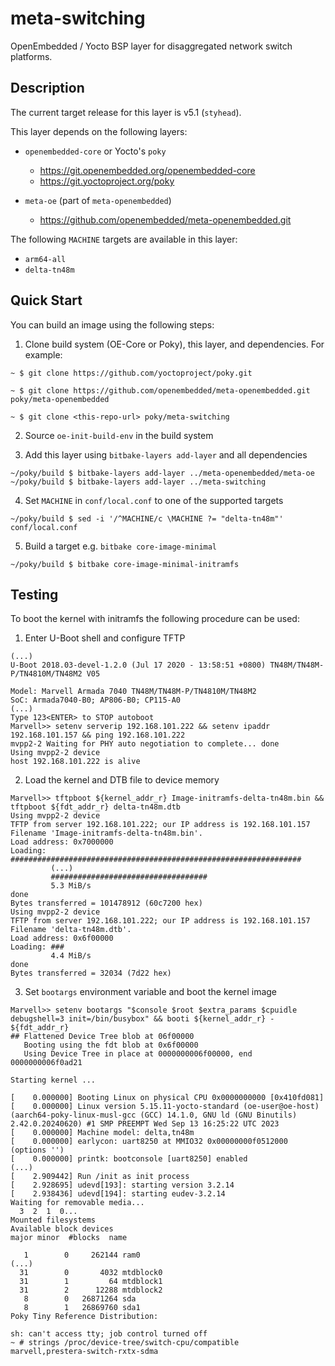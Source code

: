 meta-switching
==============

OpenEmbedded / Yocto BSP layer for disaggregated network switch platforms.

## Description

The current target release for this layer is v5.1 (`styhead`).

This layer depends on the following layers:

 * `openembedded-core` or Yocto's `poky`
   - https://git.openembedded.org/openembedded-core
   - https://git.yoctoproject.org/poky

 * `meta-oe` (part of `meta-openembedded`)
   - https://github.com/openembedded/meta-openembedded.git

The following `MACHINE` targets are available in this layer:

 * `arm64-all`
 * `delta-tn48m`

## Quick Start

You can build an image using the following steps:

 1. Clone build system (OE-Core or Poky), this layer, and dependencies. For example:
```
~ $ git clone https://github.com/yoctoproject/poky.git

~ $ git clone https://github.com/openembedded/meta-openembedded.git poky/meta-openembedded

~ $ git clone <this-repo-url> poky/meta-switching
```

 2. Source `oe-init-build-env` in the build system

 3. Add this layer using `bitbake-layers add-layer` and all dependencies

```
~/poky/build $ bitbake-layers add-layer ../meta-openembedded/meta-oe
~/poky/build $ bitbake-layers add-layer ../meta-switching
```

 4. Set `MACHINE` in `conf/local.conf` to one of the supported targets

```
~/poky/build $ sed -i '/^MACHINE/c \MACHINE ?= "delta-tn48m"' conf/local.conf
```

 5. Build a target e.g. `bitbake core-image-minimal`

```
~/poky/build $ bitbake core-image-minimal-initramfs
```

## Testing

To boot the kernel with initramfs the following procedure can be used:

 1. Enter U-Boot shell and configure TFTP

```
(...)
U-Boot 2018.03-devel-1.2.0 (Jul 17 2020 - 13:58:51 +0800) TN48M/TN48M-P/TN4810M/TN48M2 V05

Model: Marvell Armada 7040 TN48M/TN48M-P/TN4810M/TN48M2
SoC: Armada7040-B0; AP806-B0; CP115-A0
(...)
Type 123<ENTER> to STOP autoboot
Marvell>> setenv serverip 192.168.101.222 && setenv ipaddr 192.168.101.157 && ping 192.168.101.222
mvpp2-2 Waiting for PHY auto negotiation to complete... done
Using mvpp2-2 device
host 192.168.101.222 is alive
```

 2. Load the kernel and DTB file to device memory

```
Marvell>> tftpboot ${kernel_addr_r} Image-initramfs-delta-tn48m.bin && tftpboot ${fdt_addr_r} delta-tn48m.dtb
Using mvpp2-2 device
TFTP from server 192.168.101.222; our IP address is 192.168.101.157
Filename 'Image-initramfs-delta-tn48m.bin'.
Load address: 0x7000000
Loading: #################################################################
         (...)
         ###################################
         5.3 MiB/s
done
Bytes transferred = 101478912 (60c7200 hex)
Using mvpp2-2 device
TFTP from server 192.168.101.222; our IP address is 192.168.101.157
Filename 'delta-tn48m.dtb'.
Load address: 0x6f00000
Loading: ###
         4.4 MiB/s
done
Bytes transferred = 32034 (7d22 hex)
```

 3. Set `bootargs` environment variable and boot the kernel image

```
Marvell>> setenv bootargs "$console $root $extra_params $cpuidle debugshell=3 init=/bin/busybox" && booti ${kernel_addr_r} - ${fdt_addr_r}
## Flattened Device Tree blob at 06f00000
   Booting using the fdt blob at 0x6f00000
   Using Device Tree in place at 0000000006f00000, end 0000000006f0ad21

Starting kernel ...

[    0.000000] Booting Linux on physical CPU 0x0000000000 [0x410fd081]
[    0.000000] Linux version 5.15.11-yocto-standard (oe-user@oe-host) (aarch64-poky-linux-musl-gcc (GCC) 14.1.0, GNU ld (GNU Binutils) 2.42.0.20240620) #1 SMP PREEMPT Wed Sep 13 16:25:22 UTC 2023
[    0.000000] Machine model: delta,tn48m
[    0.000000] earlycon: uart8250 at MMIO32 0x00000000f0512000 (options '')
[    0.000000] printk: bootconsole [uart8250] enabled
(...)
[    2.909442] Run /init as init process
[    2.928695] udevd[193]: starting version 3.2.14
[    2.938436] udevd[194]: starting eudev-3.2.14
Waiting for removable media...
  3  2  1  0...
Mounted filesystems
Available block devices
major minor  #blocks  name

   1        0     262144 ram0
(...)
  31        0       4032 mtdblock0
  31        1         64 mtdblock1
  31        2      12288 mtdblock2
   8        0   26871264 sda
   8        1   26869760 sda1
Poky Tiny Reference Distribution:

sh: can't access tty; job control turned off
~ # strings /proc/device-tree/switch-cpu/compatible
marvell,prestera-switch-rxtx-sdma
```